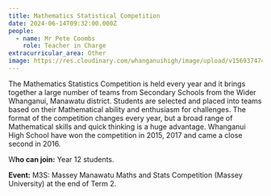 ```yaml
---
title: Mathematics Statistical Competition
date: 2024-06-14T09:32:00.000Z
people:
  - name: Mr Pete Coombs
    role: Teacher in Charge
extracurricular_area: Other
image: https://res.cloudinary.com/whanganuihigh/image/upload/v1569374742/Performing%20Arts/Mathematical_Statistical_Competition.jpg
---
```

The Mathematics Statistics Competition is held every year and it brings together a large number of teams from Secondary Schools from the Wider Whanganui, Manawatu district. Students are selected and placed into teams based on their Mathematical ability and enthusiasm for challenges. The format of the competition changes every year, but a broad range of Mathematical skills and quick thinking is a huge advantage. Whanganui High School have won the competition in 2015, 2017 and came a close second in 2016.

W**ho can join:** Year 12 students.

**Event:** M3S: Massey Manawatu Maths and Stats Competition (Massey University) at the end of Term 2.
